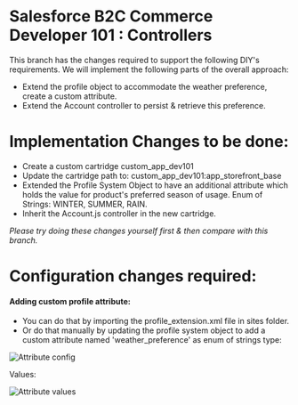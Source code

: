 # Salesforce B2C Commerce Developer 101 : Controllers

This branch has the changes required to support the following DIY's requirements. We will implement the following parts of the overall approach:

* Extend the profile object to accommodate the weather preference, create a custom attribute.
* Extend the Account controller to persist & retrieve this preference.

# Implementation Changes to be done:

* Create a custom cartridge custom_app_dev101
* Update the cartridge path to: custom_app_dev101:app_storefront_base	
* Extended the Profile System Object to have an additional attribute which holds the value for product's preferred season of usage. Enum of Strings: WINTER, SUMMER, RAIN. 	
* Inherit the Account.js controller in the new cartridge.

_Please try doing these changes yourself first & then compare with this branch._

# Configuration changes required:

#### Adding custom profile attribute: 

* You can do that by importing the profile_extension.xml file in sites folder.	
* Or do that manually by updating the profile system object to add a custom attribute named 'weather_preference' as enum of strings type:	

![Attribute config](https://github.com/pravngaur/Dev_101/blob/DIY_Controllers/custom_app_dev101/docs/profile_attr_1.png)	

Values:	

![Attribute values](https://github.com/pravngaur/Dev_101/blob/DIY_Controllers/custom_app_dev101/docs/profile_attr_2.png)

